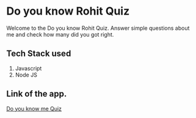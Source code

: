 # **Do you know Rohit Quiz**
Welcome to the Do you know Rohit Quiz.
Answer simple questions about me and check how many did you got right.


## **Tech Stack used**
1. Javascript
2. Node JS

## Link of the app.
[Do you know me Quiz](https://replit.com/@Rohitprasad83/quizzapp?embed=1&output=1#index.js)